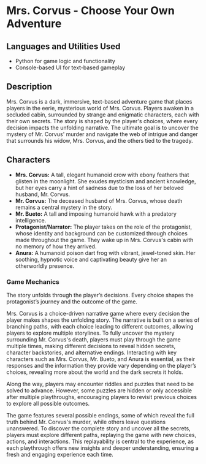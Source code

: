 <h1>Mrs. Corvus - Choose Your Own Adventure</h1>

<h2>Languages and Utilities Used</h2>
<ul>
  <li>Python for game logic and functionality</li>
  <li>Console-based UI for text-based gameplay</li>
</ul>

<h2>Description</h2>
Mrs. Corvus is a dark, immersive, text-based adventure game that places players in the eerie, mysterious world of Mrs. Corvus. Players awaken in a secluded cabin, surrounded by strange and enigmatic characters, each with their own secrets. The story is shaped by the player's choices, where every decision impacts the unfolding narrative. The ultimate goal is to uncover the mystery of Mr. Corvus' murder and navigate the web of intrigue and danger that surrounds his widow, Mrs. Corvus, and the others tied to the tragedy.
<br />

<h2>Characters</h2>
<ul>
  <li><b>Mrs. Corvus:</b> A tall, elegant humanoid crow with ebony feathers that glisten in the moonlight. She exudes mysticism and ancient knowledge, but her eyes carry a hint of sadness due to the loss of her beloved husband, Mr. Corvus.</li>
  <li><b>Mr. Corvus:</b> The deceased husband of Mrs. Corvus, whose death remains a central mystery in the story.</li>
  <li><b>Mr. Bueto:</b> A tall and imposing humanoid hawk with a predatory intelligence.</li>
  <li><b>Protagonist/Narrator:</b> The player takes on the role of the protagonist, whose identity and background can be customized through choices made throughout the game. They wake up in Mrs. Corvus's cabin with no memory of how they arrived.</li>
  <li><b>Anura:</b> A humanoid poison dart frog with vibrant, jewel-toned skin. Her soothing, hypnotic voice and captivating beauty give her an otherworldly presence.</li>
</ul>

<h3>Game Mechanics</h3>
<p>The story unfolds through the player’s decisions. Every choice shapes the protagonist’s journey and the outcome of the game.</p>

<p>Mrs. Corvus is a choice-driven narrative game where every decision the player makes shapes the unfolding story. The narrative is built on a series of branching paths, with each choice leading to different outcomes, allowing players to explore multiple storylines. To fully uncover the mystery surrounding Mr. Corvus's death, players must play through the game multiple times, making different decisions to reveal hidden secrets, character backstories, and alternative endings. Interacting with key characters such as Mrs. Corvus, Mr. Bueto, and Anura is essential, as their responses and the information they provide vary depending on the player’s choices, revealing more about the world and the dark secrets it holds.</p>

<p>Along the way, players may encounter riddles and puzzles that need to be solved to advance. However, some puzzles are hidden or only accessible after multiple playthroughs, encouraging players to revisit previous choices to explore all possible outcomes.</p>

<p>The game features several possible endings, some of which reveal the full truth behind Mr. Corvus's murder, while others leave questions unanswered. To discover the complete story and uncover all the secrets, players must explore different paths, replaying the game with new choices, actions, and interactions. This replayability is central to the experience, as each playthrough offers new insights and deeper understanding, ensuring a fresh and engaging experience each time.</p>

